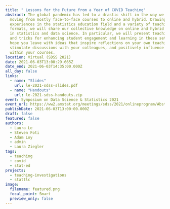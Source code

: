 ```yaml
---
title: " Lessons for the Future from a Year of COVID Teaching"
abstract: The global pandemic has led to a drastic shift in the way we teach,
  moving from mostly face-to-face courses to online and hybrid. Drawing from our
  experiences in the statistics education field and a variety of teaching
  formats, we will share our collective knowledge on online and hybrid teaching
  in statistics and data science. In particular, we will present teaching tips
  and tricks for enhancing student engagement and learning in these settings. We
  hope you leave with ideas that inspire reflections on your own teaching,
  stimulate discussions with your colleagues, and positively influence changes
  within your courses.
location: Virtual (SDSS 2021)
date: 2021-06-03T13:00:29.665Z
date_end: 2021-06-03T14:35:00.000Z
all_day: false
links:
  - name: "Slides"
    url: le-2021-sdss-slides.pdf
  - name: "Handouts"
    url: le-2021-sdss-handouts.zip
event: Symposium on Data Science & Statistics 2021
event_url: https://ww2.amstat.org/meetings/sdss/2021/onlineprogram/AbstractDetails.cfm?AbstractID=309745
publishDate: 2021-06-03T13:00:00.000Z
draft: false
featured: false
authors:
  - Laura Le
  - Steven Foti
  - Adam Loy
  - admin
  - Laura Ziegler
tags:
  - teaching
  - covid
  - stat-ed
projects:
  - teaching-investigations
  - stattlc
image:
  filename: featured.png
  focal_point: Smart
  preview_only: false
---
```

